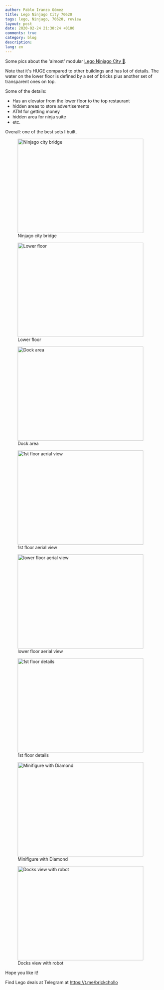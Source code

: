```yaml
---
author: Pablo Iranzo Gómez
title: Lego Ninjago City 70620
tags: lego, Ninjago, 70620, review
layout: post
date: 2020-02-24 21:30:24 +0100
comments: true
category: blog
description:
lang: en
---
```


Some pics about the 'almost' modular [Lego Ninjago City 🛒](https://www.amazon.es/dp/B074XCNQSY?tag=redken-21).

Note that it's HUGE compared to other buildings and has lot of details. The water on the lower floor is defined by a set of bricks plus another set of transparent ones on top.

Some of the details:

- Has an elevator from the lower floor to the top restaurant
- hidden areas to store advertisements
- ATM for getting money
- hidden area for ninja suite
- etc.

Overall: one of the best sets I built.

<div class="elegant-gallery" itemscope itemtype="http://schema.org/ImageGallery">
 <figure itemprop="associatedMedia" itemscope itemtype="http://schema.org/ImageObject">
        <a href="https://i.imgur.com/v5ulbTA.jpg.jpg" itemprop="contentUrl" data-size="4032x3024">
            <img src="https://i.imgur.com/v5ulbTAt.jpg" width="403" height="302" itemprop="thumbnail" alt="Ninjago city bridge" />
        </a>
        <figcaption itemprop="caption description">Ninjago city bridge</figcaption>
    </figure>
 <figure itemprop="associatedMedia" itemscope itemtype="http://schema.org/ImageObject">
        <a href="https://i.imgur.com/abpvOek.jpg.jpg" itemprop="contentUrl" data-size="4032x3024">
            <img src="https://i.imgur.com/abpvOekt.jpg" width="403" height="302" itemprop="thumbnail" alt="Lower floor" />
        </a>
        <figcaption itemprop="caption description">Lower floor</figcaption>
    </figure>
 <figure itemprop="associatedMedia" itemscope itemtype="http://schema.org/ImageObject">
        <a href="https://i.imgur.com/nP9tgZM.jpg.jpg" itemprop="contentUrl" data-size="4032x3024">
            <img src="https://i.imgur.com/nP9tgZMt.jpg" width="403" height="302" itemprop="thumbnail" alt="Dock area" />
        </a>
        <figcaption itemprop="caption description">Dock area</figcaption>
    </figure>
 <figure itemprop="associatedMedia" itemscope itemtype="http://schema.org/ImageObject">
        <a href="https://i.imgur.com/DqvUYTA.jpg.jpg" itemprop="contentUrl" data-size="4032x3024">
            <img src="https://i.imgur.com/DqvUYTAt.jpg" width="403" height="302" itemprop="thumbnail" alt="1st floor aerial view" />
        </a>
        <figcaption itemprop="caption description">1st floor aerial view</figcaption>
    </figure>
 <figure itemprop="associatedMedia" itemscope itemtype="http://schema.org/ImageObject">
        <a href="https://i.imgur.com/zA0iozM.jpg.jpg" itemprop="contentUrl" data-size="4032x3024">
            <img src="https://i.imgur.com/zA0iozMt.jpg" width="403" height="302" itemprop="thumbnail" alt="lower floor aerial view" />
        </a>
        <figcaption itemprop="caption description">lower floor aerial view</figcaption>
    </figure>
 <figure itemprop="associatedMedia" itemscope itemtype="http://schema.org/ImageObject">
        <a href="https://i.imgur.com/pjODgY9.jpg.jpg" itemprop="contentUrl" data-size="4032x3024">
            <img src="https://i.imgur.com/pjODgY9t.jpg" width="403" height="302" itemprop="thumbnail" alt="1st floor details" />
        </a>
        <figcaption itemprop="caption description">1st floor details</figcaption>
    </figure>
 <figure itemprop="associatedMedia" itemscope itemtype="http://schema.org/ImageObject">
        <a href="https://i.imgur.com/VIcgZNa.jpg.jpg" itemprop="contentUrl" data-size="4032x3024">
            <img src="https://i.imgur.com/VIcgZNat.jpg" width="403" height="302" itemprop="thumbnail" alt="Minifigure with Diamond" />
        </a>
        <figcaption itemprop="caption description">Minifigure with Diamond</figcaption>
    </figure>
 <figure itemprop="associatedMedia" itemscope itemtype="http://schema.org/ImageObject">
        <a href="https://i.imgur.com/M4dTBYu.jpg.jpg" itemprop="contentUrl" data-size="4032x3024">
            <img src="https://i.imgur.com/M4dTBYut.jpg" width="403" height="302" itemprop="thumbnail" alt="Docks view with robot" />
        </a>
        <figcaption itemprop="caption description">Docks view with robot</figcaption>
    </figure>
 </div>

Hope you like it!

Find Lego deals at Telegram at <https://t.me/brickchollo>
